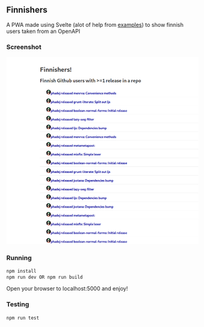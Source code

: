 ## Finnishers

A PWA made using Svelte (alot of help from [examples](https://svelte.dev/examples#hacker-news)) to show finnish users taken from an OpenAPI

### Screenshot

![](./img/screenshot.png)

### Running

```
npm install
npm run dev OR npm run build
```

Open your browser to localhost:5000 and enjoy!

### Testing 

```
npm run test
```